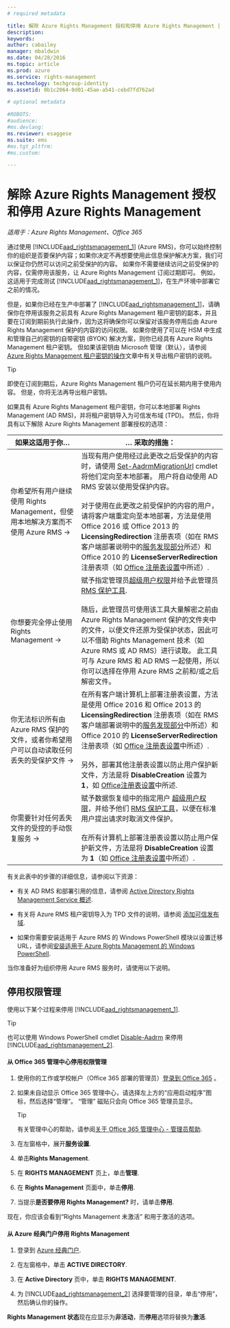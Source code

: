 ```yaml
---
# required metadata

title: 解除 Azure Rights Management 授权和停用 Azure Rights Management | Azure RMS
description:
keywords:
author: cabailey
manager: mbaldwin
ms.date: 04/28/2016
ms.topic: article
ms.prod: azure
ms.service: rights-management
ms.technology: techgroup-identity
ms.assetid: 0b1c2064-0d01-45ae-a541-cebd7fd762ad

# optional metadata

#ROBOTS:
#audience:
#ms.devlang:
ms.reviewer: esaggese
ms.suite: ems
#ms.tgt_pltfrm:
#ms.custom:

---
```


# 解除 Azure Rights Management 授权和停用 Azure Rights Management

*适用于：Azure Rights Management、Office 365*

通过使用 [!INCLUDE[aad_rightsmanagement_1](../includes/aad_rightsmanagement_1_md.md)] (Azure RMS)，你可以始终控制你的组织是否要保护内容；如果你决定不再想要使用此信息保护解决方案，我们可以保证你仍然可以访问之前受保护的内容。 如果你不需要继续访问之前受保护的内容，仅需停用该服务，让 Azure Rights Management 订阅过期即可。 例如，这适用于完成测试 [!INCLUDE[aad_rightsmanagement_1](../includes/aad_rightsmanagement_1_md.md)]，在生产环境中部署它之前的情况。

但是，如果你已经在生产中部署了 [!INCLUDE[aad_rightsmanagement_1](../includes/aad_rightsmanagement_1_md.md)]，请确保你在停用该服务之前具有 Azure Rights Management 租户密钥的副本，并且要在订阅到期前执行此操作，因为这将确保你可以保留对该服务停用后由 Azure Rights Management 保护的内容的访问权限。 如果你使用了可以在 HSM 中生成和管理自己的密钥的自带密钥 (BYOK) 解决方案，则你已经具有 Azure Rights Management 租户密钥。 但如果该密钥由 Microsoft 管理（默认），请参阅 [Azure Rights Management 租户密钥的操作](operations-tenant-key.md)文章中有关导出租户密钥的说明。

> [!TIP]
> 即使在订阅到期后，Azure Rights Management 租户仍可在延长期内用于使用内容。 但是，你将无法再导出租户密钥。

如果具有 Azure Rights Management 租户密钥，你可以本地部署 Rights Management (AD RMS)，并将租户密钥导入为可信发布域 (TPD)。 然后，你将具有以下解除 Azure Rights Management 部署授权的选项：

|如果这适用于你…|… 采取的措施：|
|----------------------------|--------------|
|你希望所有用户继续使用 Rights Management，但使用本地解决方案而不使用 Azure RMS    →|当现有用户使用经过此更改之后受保护的内容时，请使用 [Set-AadrmMigrationUrl](https://msdn.microsoft.com/library/azure/dn629429.aspx) cmdlet 将他们定向至本地部署。 用户将自动使用 AD RMS 安装以使用受保护内容。<br /><br />对于使用在此更改之前受保护的内容的用户，请将客户端重定向至本地部署，方法是使用 Office 2016 或 Office 2013 的 **LicensingRedirection** 注册表项（如在 RMS 客户端部署说明中的[服务发现部分](../rms-client/client-deployment-notes.md)所述）和 Office 2010 的 **LicenseServerRedirection** 注册表项（如 [Office 注册表设置](https://technet.microsoft.com/library/dd772637%28v=ws.10%29.aspx)中所述）.|
|你想要完全停止使用 Rights Management    →|赋予指定管理员[超级用户权限](../deploy-use/configure-super-users.md)并给予此管理员 [RMS 保护工具](http://www.microsoft.com/en-us/download/details.aspx?id=47256).<br /><br />随后，此管理员可使用该工具大量解密之前由 Azure Rights Management 保护的文件夹中的文件，以便文件还原为受保护状态，因此可以不借助 Rights Management 技术（如 Azure RMS 或 AD RMS）进行读取。 此工具可与 Azure RMS 和 AD RMS 一起使用，所以你可以选择在停用 Azure RMS 之前和/或之后解密文件。|
|你无法标识所有由 Azure RMS 保护的文件，或者你希望用户可以自动读取任何丢失的受保护文件    →|在所有客户端计算机上部署注册表设置，方法是使用 Office 2016 和 Office 2013 的 **LicensingRedirection** 注册表项（如在 RMS 客户端部署说明中的[服务发现部分](../rms-client/client-deployment-notes.md)中所述）和 Office 2010 的 **LicenseServerRedirection** 注册表项（如 [Office 注册表设置](https://technet.microsoft.com/library/dd772637%28v=ws.10%29.aspx)中所述）.<br /><br />另外，部署其他注册表设置以防止用户保护新文件，方法是将 **DisableCreation** 设置为 **1**，如 [Office注册表设置](https://technet.microsoft.com/library/dd772637%28v=ws.10%29.aspx)中所述.|
|你需要针对任何丢失文件的受控的手动恢复服务    →|赋予数据恢复组中的指定用户 [超级用户权限](../deploy-use/configure-super-users.md)，并给予他们 [RMS 保护工具](http://www.microsoft.com/en-us/download/details.aspx?id=47256)，以便在标准用户提出请求时取消文件保护。<br /><br />在所有计算机上部署注册表设置以防止用户保护新文件，方法是将 **DisableCreation** 设置为 **1**（如 [Office 注册表设置](https://technet.microsoft.com/library/dd772637%28v=ws.10%29.aspx)中所述）.|
有关此表中的步骤的详细信息，请参阅以下资源：

-   有关 AD RMS 和部署引用的信息，请参阅 [Active Directory Rights Management Service 概述](https://technet.microsoft.com/library/hh831364.aspx).

-   有关将 Azure RMS 租户密钥导入为 TPD 文件的说明，请参阅 [添加可信发布域](https://technet.microsoft.com/library/cc771460.aspx).

-   如果你需要安装适用于 Azure RMS 的 Windows PowerShell 模块以设置迁移 URL，请参阅[安装适用于 Azure Rights Management 的 Windows PowerShell](install-powershell.md).

当你准备好为组织停用 Azure RMS 服务时，请使用以下说明。

## 停用权限管理
使用以下某个过程来停用 [!INCLUDE[aad_rightsmanagement_1](../includes/aad_rightsmanagement_1_md.md)].

> [!TIP]
> 也可以使用 Windows PowerShell cmdlet [Disable-Aadrm](http://msdn.microsoft.com/library/windowsazure/dn629422.aspx) 来停用 [!INCLUDE[aad_rightsmanagement_2](../includes/aad_rightsmanagement_2_md.md)].

#### 从 Office 365 管理中心停用权限管理

1.  使用你的工作或学校帐户（Office 365 部署的管理员）[登录到 Office 365](https://portal.office.com/) 。

2.  如果未自动显示 Office 365 管理中心，请选择左上方的“应用启动程序”图标，然后选择“管理”。 “管理”  磁贴只会向 Office 365 管理员显示。

    > [!TIP]
    > 有关管理中心的帮助，请参阅[关于 Office 365 管理中心 - 管理员帮助](https://support.office.com/article/About-the-Office-365-admin-center-Admin-Help-58537702-d421-4d02-8141-e128e3703547).

3.  在左窗格中，展开**服务设置**.

4.  单击**Rights Management**.

5.  在 **RIGHTS MANAGEMENT** 页上，单击**管理**.

6.  在 **Rights Management** 页面中，单击**停用**.

7.  当提示**是否要停用 Rights Management?** 时，请单击**停用**.

现在，你应该会看到“Rights Management 未激活”  和用于激活的选项。

#### 从 Azure 经典门户停用 Rights Management

1.  登录到 [Azure 经典门户](http://go.microsoft.com/fwlink/p/?LinkID=275081).

2.  在左窗格中，单击 **ACTIVE DIRECTORY**.

3.  在 **Active Directory** 页中，单击 **RIGHTS MANAGEMENT**.

4.  为 [!INCLUDE[aad_rightsmanagement_2](../includes/aad_rightsmanagement_2_md.md)] 选择要管理的目录，单击“停用”，然后确认你的操作。

**Rights Management 状态**现在应显示为**非活动**，而**停用**选项将替换为**激活**.





<!--HONumber=Apr16_HO4-->


